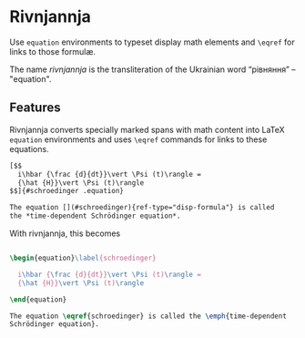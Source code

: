Rivnjannja
==========

Use `equation` environments to typeset display math elements and
`\eqref` for links to those formulæ.

The name *rivnjannja* is the transliteration of the Ukrainian word
“рівняння” – "equation".

<!-- DO NOT EDIT AFTER THIS LINE! THE FOLLOWING CONTENT IS GENERATED -->

Features
--------

Rivnjannja converts specially marked spans with math content into LaTeX
`equation` environments and uses `\eqref` commands for links to these
equations.

``` markdown
[$$
  i\hbar {\frac {d}{dt}}\vert \Psi (t)\rangle =
  {\hat {H}}\vert \Psi (t)\rangle
$$]{#schroedinger .equation}

The equation [](#schroedinger){ref-type="disp-formula"} is called
the *time-dependent Schrödinger equation*.
```

With rivnjannja, this becomes

``` native
```

``` latex
\begin{equation}\label{schroedinger}

  i\hbar {\frac {d}{dt}}\vert \Psi (t)\rangle =
  {\hat {H}}\vert \Psi (t)\rangle

\end{equation}

The equation \eqref{schroedinger} is called the \emph{time-dependent
Schrödinger equation}.
```
